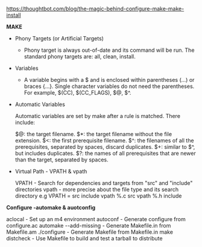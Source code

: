 https://thoughtbot.com/blog/the-magic-behind-configure-make-make-install

**MAKE**

* Phony Targets (or Artificial Targets)

   - Phony target is always out-of-date and its command will be run. The standard phony targets are: all, clean, install.
* Variables

   - A variable begins with a $ and is enclosed within parentheses (...) or braces {...}. Single character variables do not need the parentheses. For example, $(CC), $(CC_FLAGS), $@, $^.

* Automatic Variables

  Automatic variables are set by make after a rule is matched. There include:

  $@: the target filename.
  $*: the target filename without the file extension.
  $<: the first prerequisite filename.
  $^: the filenames of all the prerequisites, separated by spaces, discard duplicates.
  $+: similar to $^, but includes duplicates.
  $?: the names of all prerequisites that are newer than the target, separated by spaces.
  
* Virtual Path - VPATH & vpath
  
     VPATH - Search for dependencies and targets from "src" and "include" directories
     vpath - more precise about the file type and its search directory
     e.g
     VPATH = src include
     vpath %.c src
     vpath %.h include
     
 **Configure -automake & auotconfig**
 
  aclocal - Set up an m4 environment
  autoconf - Generate configure from configure.ac
  automake --add-missing  - Generate Makefile.in from Makefile.am
  ./configure - Generate Makefile from Makefile.in
  make distcheck - Use Makefile to build and test a tarball to distribute
  
  
